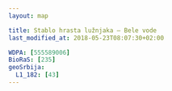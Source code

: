 ```yaml
---
layout: map

title: Stablo hrasta lužnjaka – Bele vode
last_modified_at: 2018-05-23T08:07:30+02:00

WDPA: [555589006]
BioRaS: [235]
geoSrbija:
  L1_182: [43]
---
```

